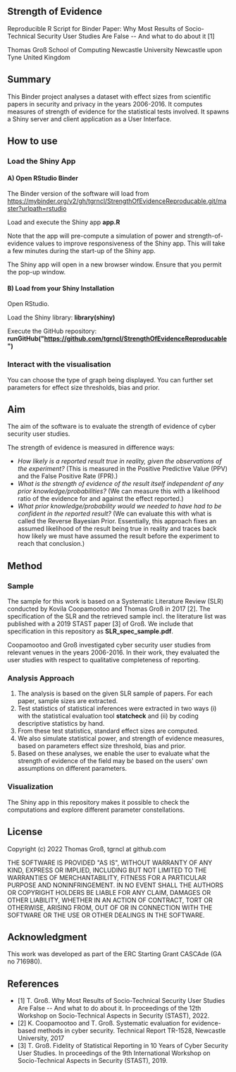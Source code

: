 ## Strength of Evidence
Reproducible R Script for Binder
Paper: Why Most Results of Socio-Technical Security User Studies Are False -- And what to do about it [1]

Thomas Groß
School of Computing 
Newcastle University
Newcastle upon Tyne
United Kingdom


## Summary

This Binder project analyses a dataset with effect sizes from scientific papers in security and privacy in the years 2006-2016.
It computes measures of strength of evidence for the statistical tests involved.
It spawns a Shiny server and client application as a User Interface.


## How to use

### Load the Shiny App

#### A) Open RStudio Binder

The Binder version of the software will load from
   https://mybinder.org/v2/gh/tgrncl/StrengthOfEvidenceReproducable.git/master?urlpath=rstudio

Load and execute the Shiny app **app.R**

Note that the app will pre-compute a simulation of power and strength-of-evidence
values to improve responsiveness of the Shiny app. This will take a few minutes 
during the start-up of the Shiny app.

The Shiny app will open in a new browser window. Ensure that you permit the
pop-up window.

#### B) Load from your Shiny Installation

Open RStudio.

Load the Shiny library: **library(shiny)**

Execute the GitHub repository: **runGitHub("https://github.com/tgrncl/StrengthOfEvidenceReproducable")**


### Interact with the visualisation

You can choose the type of graph being displayed.
You can further set parameters for effect size thresholds, bias and prior.


## Aim

The aim of the software is to evaluate the strength of evidence of cyber security user studies.

The strength of evidence is measured in difference ways:
 - *How likely is a reported result true in reality, given the observations of the experiment?*
   (This is measured in the Positive Predictive Value (PPV) and the False Positive Rate (FPR).)
 - *What is the strength of evidence of the result itself independent of any prior knowledge/probabilities?*
   (We can measure this with a likelihood ratio of the evidence for and against the effect reported.)
 - *What prior knowledge/probability would we needed to have had to be confident in the reported result?*
   (We can evaluate this with what is called the Reverse Bayesian Prior. Essentially, this approach fixes an assumed likelihood of the result being true in reality and traces back how likely we must have assumed the result before the experiment to reach that conclusion.)


## Method

### Sample

The sample for this work is based on a Systematic Literature Review (SLR) conducted by Kovila Coopamootoo and Thomas Groß in 2017 [2].
The specification of the SLR and the retrieved sample incl. the literature list was published with a 2019 STAST paper [3] of Groß.
We include that specification in this repository as **SLR_spec_sample.pdf**.

Coopamootoo and Groß investigated cyber security user studies from relevant venues in the years 2006-2016.
In their work, they evaluated the user studies with respect to qualitative completeness of reporting.

### Analysis Approach

1. The  analysis is based on the given SLR sample of papers. For each paper, sample sizes are extracted.
2. Test statistics of statistical inferences were extracted in two ways (i) with the statistical evaluation tool **statcheck** and (ii) by coding descriptive statistics by hand.
3. From these test statistics, standard effect sizes are computed.
4. We also simulate statistical power, and strength of evidence measures, based on parameters effect size threshold, bias and prior.
5. Based on these analyses, we enable the user to evaluate what the strength of evidence of the field may be based on the users' own assumptions on different parameters. 

### Visualization

The Shiny app in this repository makes it possible to check the computations and explore different parameter constellations.


## License
Copyright (c) 2022 Thomas Groß, tgrncl at github.com

THE SOFTWARE IS PROVIDED "AS IS", WITHOUT WARRANTY OF ANY KIND, EXPRESS OR
IMPLIED, INCLUDING BUT NOT LIMITED TO THE WARRANTIES OF MERCHANTABILITY,
FITNESS FOR A PARTICULAR PURPOSE AND NONINFRINGEMENT. IN NO EVENT SHALL THE
AUTHORS OR COPYRIGHT HOLDERS BE LIABLE FOR ANY CLAIM, DAMAGES OR OTHER
LIABILITY, WHETHER IN AN ACTION OF CONTRACT, TORT OR OTHERWISE, ARISING FROM,
OUT OF OR IN CONNECTION WITH THE SOFTWARE OR THE USE OR OTHER DEALINGS IN THE
SOFTWARE.


## Acknowledgment
This work was developed as part of the ERC Starting Grant CASCAde (GA no 716980).

## References

 - [1] T. Groß. Why Most Results of Socio-Technical Security User Studies Are False -- And what to do about it. In proceedings of the 12th Workshop on Socio-Technical Aspects in Security (STAST), 2022.
 - [2] K. Coopamootoo and T. Groß. Systematic evaluation for evidence-based methods in cyber security. Technical Report TR-1528, Newcastle University, 2017
 - [3] T. Groß. Fidelity of Statistical Reporting in 10 Years of Cyber Security User Studies. In proceedings of the 9th International Workshop on Socio-Technical Aspects in Security (STAST), 2019.